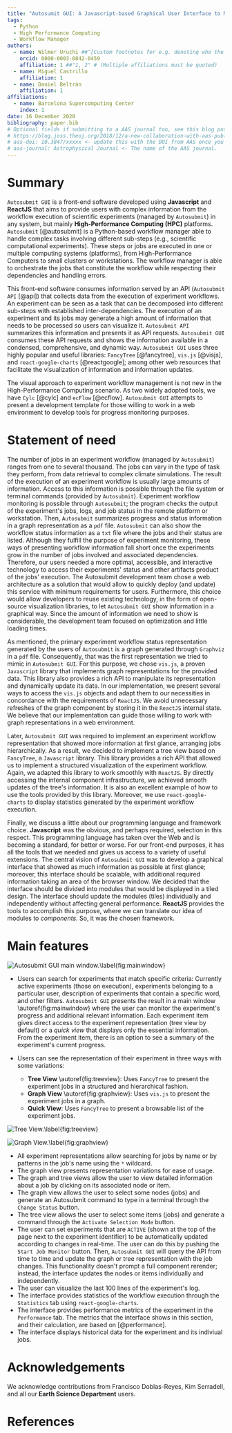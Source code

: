 ```yaml
---
title: "Autosumit GUI: A Javascript-based Graphical User Interface to Monitor Experiments Workflow Execution"
tags:
  - Python
  - High Performance Computing
  - Workflow Manager
authors:
  - name: Wilmer Uruchi ##^[Custom footnotes for e.g. denoting who the corresponding author is can be included like this.]
    orcid: 0000-0003-0842-0459
    affiliation: 1 ##"1, 2" # (Multiple affiliations must be quoted)
  - name: Miguel Castrillo
    affiliation: 1
  - name: Daniel Beltrán
    affiliation: 1
affiliations:
  - name: Barcelona Supercomputing Center
    index: 1
date: 16 December 2020
bibliography: paper.bib
# Optional fields if submitting to a AAS journal too, see this blog post:
# https://blog.joss.theoj.org/2018/12/a-new-collaboration-with-aas-publishing
# aas-doi: 10.3847/xxxxx <- update this with the DOI from AAS once you know it.
# aas-journal: Astrophysical Journal <- The name of the AAS journal.
---
```


# Summary

`Autosubmit GUI` is a front-end software developed using **Javascript** and **ReactJS** that aims to provide users with complex information from the workflow execution of scientific experiments (managed by `Autosubmit`) in any system, but mainly **High-Performance Computing (HPC)** platforms.
`Autosubmit` [@autosubmit] is a Python-based workflow manager able to handle complex tasks involving different sub-steps (e.g., scientific computational experiments). These steps or jobs are executed in one or multiple computing systems (platforms), from High-Performance Computers to small clusters or workstations. The workflow manager is able to orchestrate the jobs that constitute the workflow while respecting their dependencies and handling errors.

This front-end software consumes information served by an API (`Autosubmit API` [@api]) that collects data from the execution of experiment workflows. An experiment can be seen as a task that can be decomposed into different sub-steps with established inter-dependencies. The execution of an experiment and its jobs may generate a high amount of information that needs to be processed so users can visualize it. `Autosubmit API` summarizes this information and presents it as API requests. `Autosubmit GUI` consumes these API requests and shows the information available in a condensed, comprehensive, and dynamic way. `Autosubmit GUI` uses three highly popular and useful libraries: `FancyTree` [@fancytree], `vis.js` [@visjs], and `react-google-charts` [@reactgoogle]; among other web resources that facilitate the visualization of information and information updates.

The visual approach to experiment workflow management is not new in the High-Performance Computing scenario. As two widely adopted tools, we have `Cylc` [@cylc] and `ecFlow` [@ecflow]. `Autosubmit GUI` attempts to present a development template for those willing to work in a web environment to develop tools for progress monitoring purposes.

# Statement of need

The number of jobs in an experiment workflow (managed by `Autosubmit`) ranges from one to several thousand. The jobs can vary in the type of task they perform, from data retrieval to complex climate simulations. The result of the execution of an experiment workflow is usually large amounts of information. Access to this information is possible through the file system or terminal commands (provided by `Autosubmit`). Experiment workflow monitoring is possible through `Autosubmit`; the program checks the output of the experiment's jobs, logs, and job status in the remote platform or workstation. Then, `Autosubmit` summarizes progress and status information in a graph representation as a `pdf` file. `Autosubmit` can also show the workflow status information as a `txt` file where the jobs and their status are listed. Although they fulfill the purpose of experiment monitoring, these ways of presenting workflow information fall short once the experiments grow in the number of jobs involved and associated dependencies. Therefore, our users needed a more optimal, accessible, and interactive technology to access their experiments' status and other artifacts product of the jobs' execution. The Autosubmit development team chose a web architecture as a solution that would allow to quickly deploy (and update) this service with minimum requirements for users. Furthermore, this choice would allow developers to reuse existing technology, in the form of open-source visualization libraries, to let `Autosubmit GUI` show information in a graphical way. Since the amount of information we need to show is considerable, the development team focused on optimization and little loading times.

As mentioned, the primary experiment workflow status representation generated by the users of `Autosubmit` is a graph generated through `Graphviz` in a `pdf` file. Consequently, that was the first representation we tried to mimic in `Autosubmit GUI`. For this purpose, we chose `vis.js`, a proven `Javascript` library that implements graph representations for the provided data. This library also provides a rich API to manipulate its representation and dynamically update its data. In our implementation, we present several ways to access the `vis.js` objects and adapt them to our necessities in concordance with the requirements of `ReactJS`. We avoid unnecessary refreshes of the graph component by storing it in the `ReactJS` internal state. We believe that our implementation can guide those willing to work with graph representations in a web environment.

Later, `Autosubmit GUI` was required to implement an experiment workflow representation that showed more information at first glance, arranging jobs hierarchically. As a result, we decided to implement a tree view based on `FancyTree`, a `Javascript` library. This library provides a rich API that allowed us to implement a structured visualization of the experiment workflow. Again, we adapted this library to work smoothly with `ReactJS`. By directly accessing the internal component infrastructure, we achieved smooth updates of the tree's information. It is also an excellent example of how to use the tools provided by this library. Moreover, we use `react-google-charts` to display statistics generated by the experiment workflow execution.

Finally, we discuss a little about our programming language and framework choice. **Javascript** was the obvious, and perhaps required, selection in this respect. This programming language has taken over the Web and is becoming a standard, for better or worse. For our front-end purposes, it has all the tools that we needed and gives us access to a variety of useful extensions. The central vision of `Autosubmit GUI` was to develop a graphical interface that showed as much information as possible at first glance; moreover, this interface should be scalable, with additional required information taking an area of the browser window. We decided that the interface should be divided into modules that would be displayed in a tiled design. The interface should update the modules (tiles) individually and independently without affecting general performance. **ReactJS** provides the tools to accomplish this purpose, where we can translate our idea of modules to _components_. So, it was the chosen framework.

# Main features

![Autosubmit GUI main window.\label{fig:mainwindow}](mainwindow.jpg)

- Users can search for experiments that match specific criteria: Currently active experiments (those on execution), experiments belonging to a particular user, description of experiments that contain a specific word, and other filters. `Autosubmit GUI` presents the result in a main window \autoref{fig:mainwindow} where the user can monitor the experiment's progress and additional relevant information. Each experiment item gives direct access to the experiment representation (tree view by default) or a _quick view_ that displays only the essential information. From the experiment item, there is an option to see a summary of the experiment's current progress.

- Users can see the representation of their experiment in three ways with some variations:
  - **Tree View** \autoref{fig:treeview}: Uses `FancyTree` to present the experiment jobs in a structured and hierarchical fashion.
  - **Graph View** \autoref{fig:graphview}: Uses `vis.js` to present the experiment jobs in a graph.
  - **Quick View**: Uses `FancyTree` to present a browsable list of the experiment jobs.

![Tree View.\label{fig:treeview}](treeview.jpg)

![Graph View.\label{fig:graphview}](graphview.jpg)

- All experiment representations allow searching for jobs by name or by patterns in the job's name using the `*` wildcard.
- The graph view presents representation variations for ease of usage.
- The graph and tree views allow the user to view detailed information about a job by clicking on its associated node or item.
- The graph view allows the user to select some nodes (jobs) and generate an Autosubmit command to type in a terminal through the `Change Status` button.
- The tree view allows the user to select some items (jobs) and generate a command through the `Activate Selection Mode` button.
- The user can set experiments that are `ACTIVE` (shown at the top of the page next to the experiment identifier) to be automatically updated according to changes in real-time. The user can do this by pushing the `Start Job Monitor` button. Then, `Autosubmit GUI` will query the API from time to time and update the graph or tree representation with the job changes. This functionality doesn't prompt a full component rerender; instead, the interface updates the nodes or items individually and independently.
- The user can visualize the last 100 lines of the experiment's log.
- The interface provides statistics of the workflow execution through the `Statistics` tab using `react-google-charts`.
- The interface provides performance metrics of the experiment in the `Performance` tab. The metrics that the interface shows in this section, and their calculation, are based on [@performance].
- The interface displays historical data for the experiment and its indiviual jobs.

# Acknowledgements

We acknowledge contributions from Francisco Doblas-Reyes, Kim Serradell, and all our **Earth Science Department** users.

# References
